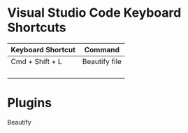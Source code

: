 # Visual Studio Code Keyboard Shortcuts

| Keyboard Shortcut | Command       |
| ----------------- | ------------- |
| Cmd + Shift + L   | Beautify file |
|                   |               |
|                   |               |
|                   |               |
|                   |               |





# Plugins

Beautify